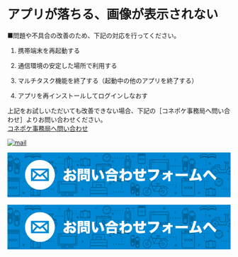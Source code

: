 # アプリが落ちる、画像が表示されない

■問題や不具合の改善のため、下記の対応を行ってください。

1. 携帯端末を再起動する

1. 通信環境の安定した場所で利用する

1. マルチタスク機能を終了する（起動中の他のアプリを終了する）

1. アプリを再インストールしてログインしなおす

上記をお試しいただいても改善できない場合、下記の［コネポケ事務局へ問い合わせ］よりお問い合わせください。  
[コネポケ事務局へ問い合わせ](mailto:support@conepoke.com)

[![mail](https://raw.githubusercontent.com/sendroidsFamily/useGuides/master/1.%E3%82%B3%E3%83%8D%E3%83%9D%E3%82%B1%E5%85%AC%E5%BC%8F%E3%82%AC%E3%82%A4%E3%83%89/%E5%88%9D%E3%82%81%E3%81%A6%E3%81%AE%E6%96%B9%E3%81%B8/images/mail.jpg)](mailto:support@conepoke.com)

[![mail](https://github.com/sendroidsFamily/useGuides/blob/master/1.%E3%82%B3%E3%83%8D%E3%83%9D%E3%82%B1%E5%85%AC%E5%BC%8F%E3%82%AC%E3%82%A4%E3%83%89/%E5%88%9D%E3%82%81%E3%81%A6%E3%81%AE%E6%96%B9%E3%81%B8/images/mail1.jpg)](mailto:support@conepoke.com)

[![mail](https://raw.githubusercontent.com/sendroidsFamily/useGuides/master/1.%E3%82%B3%E3%83%8D%E3%83%9D%E3%82%B1%E5%85%AC%E5%BC%8F%E3%82%AC%E3%82%A4%E3%83%89/%E5%88%9D%E3%82%81%E3%81%A6%E3%81%AE%E6%96%B9%E3%81%B8/images/mail1.jpg)](mailto:support@conepoke.com)
